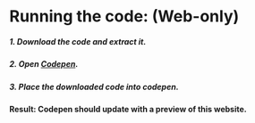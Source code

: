 # Running the code: (Web-only)
##### 1. Download the code and extract it.
##### 2. Open [Codepen](codepen.io).
##### 3. Place the downloaded code into codepen.
#### Result: Codepen should update with a preview of this website.
